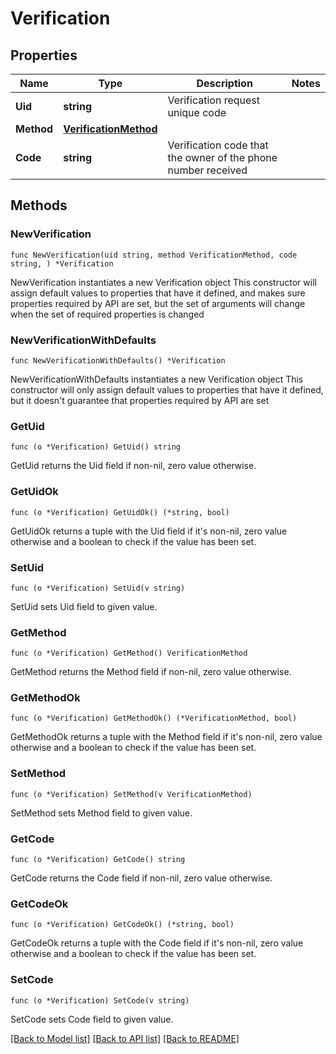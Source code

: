 # Verification

## Properties

Name | Type | Description | Notes
------------ | ------------- | ------------- | -------------
**Uid** | **string** | Verification request unique code | 
**Method** | [**VerificationMethod**](VerificationMethod.md) |  | 
**Code** | **string** | Verification code that the owner of the phone number received | 

## Methods

### NewVerification

`func NewVerification(uid string, method VerificationMethod, code string, ) *Verification`

NewVerification instantiates a new Verification object
This constructor will assign default values to properties that have it defined,
and makes sure properties required by API are set, but the set of arguments
will change when the set of required properties is changed

### NewVerificationWithDefaults

`func NewVerificationWithDefaults() *Verification`

NewVerificationWithDefaults instantiates a new Verification object
This constructor will only assign default values to properties that have it defined,
but it doesn't guarantee that properties required by API are set

### GetUid

`func (o *Verification) GetUid() string`

GetUid returns the Uid field if non-nil, zero value otherwise.

### GetUidOk

`func (o *Verification) GetUidOk() (*string, bool)`

GetUidOk returns a tuple with the Uid field if it's non-nil, zero value otherwise
and a boolean to check if the value has been set.

### SetUid

`func (o *Verification) SetUid(v string)`

SetUid sets Uid field to given value.


### GetMethod

`func (o *Verification) GetMethod() VerificationMethod`

GetMethod returns the Method field if non-nil, zero value otherwise.

### GetMethodOk

`func (o *Verification) GetMethodOk() (*VerificationMethod, bool)`

GetMethodOk returns a tuple with the Method field if it's non-nil, zero value otherwise
and a boolean to check if the value has been set.

### SetMethod

`func (o *Verification) SetMethod(v VerificationMethod)`

SetMethod sets Method field to given value.


### GetCode

`func (o *Verification) GetCode() string`

GetCode returns the Code field if non-nil, zero value otherwise.

### GetCodeOk

`func (o *Verification) GetCodeOk() (*string, bool)`

GetCodeOk returns a tuple with the Code field if it's non-nil, zero value otherwise
and a boolean to check if the value has been set.

### SetCode

`func (o *Verification) SetCode(v string)`

SetCode sets Code field to given value.



[[Back to Model list]](../README.md#documentation-for-models) [[Back to API list]](../README.md#documentation-for-api-endpoints) [[Back to README]](../README.md)


